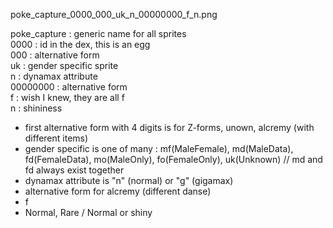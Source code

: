 poke_capture_0000_000_uk_n_00000000_f_n.png

poke_capture :	generic name for all sprites  
0000 :		id in the dex, this is an egg  
000 :		alternative form  
uk :		gender specific sprite  
n :		dynamax attribute  
00000000 :	alternative form  
f :		wish I knew, they are all f  
n :		shininess  

- first alternative form with 4 digits is for Z-forms, unown, alcremy (with different items)
- gender specific is one of many : mf(MaleFemale), md(MaleData), fd(FemaleData), mo(MaleOnly), fo(FemaleOnly), uk(Unknown) // md and fd always exist together
- dynamax attribute is "n" (normal) or "g" (gigamax)
- alternative form for alcremy (different danse)
- f
- Normal, Rare / Normal or shiny
